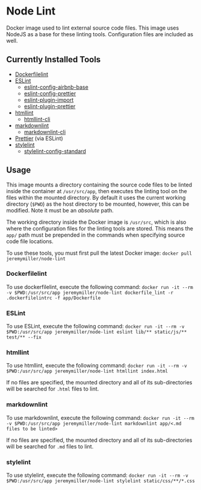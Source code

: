 # Node Lint
Docker image used to lint external source code files.  This image uses NodeJS as a base for these linting tools.
Configuration files are included as well.

## Currently Installed Tools
- [Dockerfilelint](https://www.npmjs.com/package/dockerfilelint)
- [ESLint](https://www.npmjs.com/package/eslint)
  - [eslint-config-airbnb-base](https://www.npmjs.com/package/eslint-config-airbnb-base)
  - [eslint-config-prettier](https://www.npmjs.com/package/eslint-config-prettier)
  - [eslint-plugin-import](https://www.npmjs.com/package/eslint-plugin-import)
  - [eslint-plugin-prettier](https://www.npmjs.com/package/eslint-plugin-prettier)
- [htmllint](https://www.npmjs.com/package/htmllint)
  - [htmllint-cli](https://www.npmjs.com/package/htmllint-cli)
- [markdownlint](https://www.npmjs.com/package/markdownlint)
  - [markdownlint-cli](https://www.npmjs.com/package/markdownlint-cli)
- [Prettier](https://www.npmjs.com/package/prettier) (via ESLint)
- [stylelint](https://www.npmjs.com/package/stylelint)
  - [stylelint-config-standard](https://www.npmjs.com/package/stylelint-config-standard)

## Usage
This image mounts a directory containing the source code files to be linted inside the container at `/usr/src/app`,
then executes the linting tool on the files within the mounted directory.  By default it uses the current
working directory (`$PWD`) as the host directory to be mounted, however, this can be modified.  Note it must be
an *absolute* path.

The working directory inside the Docker image is `/usr/src`, which is also where the configuration files for the linting
tools are stored.  This means the `app/` path must be prepended in the commands when specifying source code file locations.

To use these tools, you must first pull the latest Docker image: ```docker pull jeremymiller/node-lint```

### Dockerfilelint
To use dockerfilelint, execute the following command:
```docker run -it --rm -v $PWD:/usr/src/app jeremymiller/node-lint dockerfile_lint -r .dockerfilelintrc -f app/Dockerfile```

### ESLint
To use ESLint, execute the following command:
```docker run -it --rm -v $PWD:/usr/src/app jeremymiller/node-lint eslint lib/** static/js/** test/** --fix```

### htmllint
To use htmllint, execute the following command:
```docker run -it --rm -v $PWD:/usr/src/app jeremymiller/node-lint htmllint index.html```

If no files are specified, the mounted directory and all of its sub-directories will be searched for `.html` files to lint.

### markdownlint
To use markdownlint, execute the following command:
```docker run -it --rm -v $PWD:/usr/src/app jeremymiller/node-lint markdownlint app/<.md files to be linted>```

If no files are specified, the mounted directory and all of its sub-directories will be searched for `.md` files to lint.

### stylelint
To use stylelint, execute the following command:
```docker run -it --rm -v $PWD:/usr/src/app jeremymiller/node-lint stylelint static/css/**/*.css```
